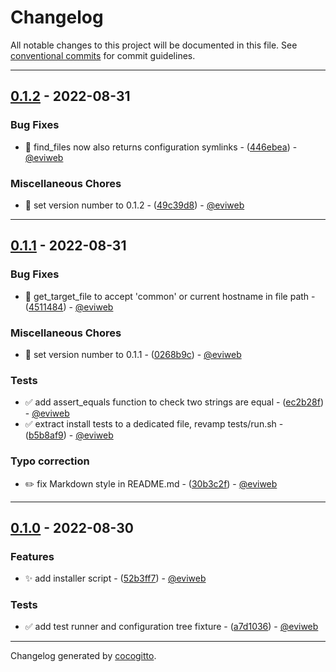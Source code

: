 # Changelog
All notable changes to this project will be documented in this file. See [conventional commits](https://www.conventionalcommits.org/) for commit guidelines.

- - -

## [0.1.2](https://github.com/eviweb/config-installer/compare/0.1.1..0.1.2) - 2022-08-31

### Bug Fixes

- 🐛 find_files now also returns configuration symlinks - ([446ebea](https://github.com/eviweb/config-installer/commit/446ebeafab198464b484cd5340cc702f41fa8433)) - [@eviweb](https://github.com/eviweb)

### Miscellaneous Chores

- 🧹 set version number to 0.1.2 - ([49c39d8](https://github.com/eviweb/config-installer/commit/49c39d8935b81c8074fb375208f07cbbc4e62779)) - [@eviweb](https://github.com/eviweb)

- - -


## [0.1.1](https://github.com/eviweb/config-installer/compare/0.1.0..0.1.1) - 2022-08-31

### Bug Fixes

- 🐛 get_target_file to accept 'common' or current hostname in file path - ([4511484](https://github.com/eviweb/config-installer/commit/451148404cd44bb3e35604c36cc45e4cbd0f893b)) - [@eviweb](https://github.com/eviweb)

### Miscellaneous Chores

- 🧹 set version number to 0.1.1 - ([0268b9c](https://github.com/eviweb/config-installer/commit/0268b9c1efac2ebb997f6b88e53e68bf98927300)) - [@eviweb](https://github.com/eviweb)

### Tests

- ✅ add assert_equals function to check two strings are equal - ([ec2b28f](https://github.com/eviweb/config-installer/commit/ec2b28fce185e074a17e324ea776c7a17eedfab4)) - [@eviweb](https://github.com/eviweb)
- ✅ extract install tests to a dedicated file, revamp tests/run.sh - ([b5b8af9](https://github.com/eviweb/config-installer/commit/b5b8af981b29fa8813b404425d6893be2b7bbcd3)) - [@eviweb](https://github.com/eviweb)

### Typo correction

- ✏️  fix Markdown style in README.md - ([30b3c2f](https://github.com/eviweb/config-installer/commit/30b3c2f86d7fb555b6b6edc8bae553c9bf36fb35)) - [@eviweb](https://github.com/eviweb)

- - -


## [0.1.0](https://github.com/eviweb/config-installer/compare/d9c27528646bb173d175d5687ff76f65761c69bd..0.1.0) - 2022-08-30

### Features

- ✨ add installer script - ([52b3ff7](https://github.com/eviweb/config-installer/commit/52b3ff7fe380b366e5d790d6c1169664d71c384a)) - [@eviweb](https://github.com/eviweb)

### Tests

- ✅ add test runner and configuration tree fixture - ([a7d1036](https://github.com/eviweb/config-installer/commit/a7d1036172b9bd4688e17094a8c25266347c60cd)) - [@eviweb](https://github.com/eviweb)

- - -

Changelog generated by [cocogitto](https://github.com/cocogitto/cocogitto).